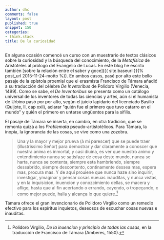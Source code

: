 ```yaml
---
author: dhc 
comments: false
layout: post
published: true
snippet: 150
categories:
- think.stack
title: De la curiosidad 
---
```


En alguna ocasión comencé un curso con un muestrario de textos clásicos sobre la curiosidad y la búsqueda del conocimiento, de la *Metafísica* de Aristóteles al prólogo del Evangelio de Lucas. En este blog he escrito también [sobre la relación entre el saber y goce]({{ site.baseurl }}{% post_url 2015-11-24-motto %}). En ambos casos, pasé por alto este bello pasaje de la epístola proemial que el erasmista Francisco de Támara añadió a su traducción del célebre *De Invetoribus* de Polidoro Virgilio (Venecia, 1499). Como se sabe, el *De Inventoribus* se presenta como un catálogo universal de los inventores de todas las ciencias y artes, aún si el humanista de Urbino pasó por por alto, según el juicio lapidario del licenciado Basilio (Quijote, II, cap xxii), aclarar "quién fue el primero que tuvo catarro en el mundo" y quién el primero en untarse ungüentos para la sífilis. 

El pasaje de Támara se inserta, en cambio, en otra tradición, que se remonta quizá a los *Problemata* pseudo-artistotélicos. Para Támara, la inopia, la ignorancia de las cosas, se vive como una zozobra.


>Una y la mayor y mejor prueva (à mi parescer) que se puede traer (illustrissimo Señor) para demostrar y dar claramente a conoscer que nuestra anima es inmortal, y casi diuina, es ver que nuestro animo y entendimiento nunca se satisfaze de cosa deste mundo, nunca se harta, nunca se contenta, siempre esta hambriendo, siempre dessabrido, siempre descontento,  continamente dessea mas, espera mas, procura mas. Y de aquí prouiene que nunca haze sino inquirir, investigar, ymaginar y pensar cosas nueuas inauditas, y nunca vistas, y en la inquisicion, inuencion y conozcimiento dellas, se macera y aflige, hasta que al fin acertando o errando, cayendo, o tropeçando, o como mejor puede, halla y alcança lo que quiere.[^1]

Támara ofrece el gran invencionario de Polidoro Virgilio como un remedio efectivo para los espíritus inquietos, deseosos de escuchar cosas nuevas e inauditas.

[^1]: Polidoro Virgilio, *De la inuencion y principio de todas las cosas*, en la traducción de Francisco de Támara (Amberes, 1550).
